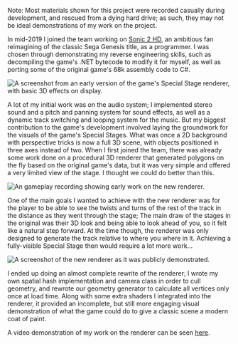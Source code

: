 Note: Most materials shown for this project were recorded casually during development, and rescued from a dying hard drive; as such, they may not be ideal demonstrations of my work on the project.

In mid-2019 I joined the team working on [Sonic 2 HD](https://sonic2hd.com), an ambitious fan reimagining of the classic Sega Genesis title, as a programmer. I was chosen through demonstrating my reverse engineering skills, such as decompiling the game's .NET bytecode to modify it for myself, as well as porting some of the original game's 68k assembly code to C#.

![A screenshot from an early version of the game's Special Stage renderer, with basic 3D effects on display.](early_ss_renderer.jpg "Looks alright, but we can do better.")

A lot of my initial work was on the audio system; I implemented stereo sound and a pitch and panning system for sound effects, as well as a dynamic track switching and looping system for the music. But my biggest contribution to the game's development involved laying the groundwork for the visuals of the game's Special Stages. What was once a 2D background with perspective tricks is now a full 3D scene, with objects positioned in three axes instead of two. When I first joined the team, there was already some work done on a procedural 3D renderer that generated polygons on the fly based on the original game's data, but it was very simple and offered a very limited view of the stage. I thought we could do better than this.

![An gameplay recording showing early work on the new renderer.](earlyrenderwork-opt.gif "Something felt missing...")

One of the main goals I wanted to achieve with the new renderer was for the player to be able to see the twists and turns of the rest of the track in the distance as they went through the stage; The main draw of the stages in the original was their 3D look and being able to look ahead of you, so it felt like a natural step forward. At the time though, the renderer was only designed to generate the track relative to where you where in it. Achieving a fully-visible Special Stage then would require a lot more work...

![A screenshot of the new renderer as it was publicly demonstrated.](ssvideopreview.jpg "Check the link below for a better look!")

I ended up doing an almost complete rewrite of the renderer; I wrote my own spatial hash implementation and camera class in order to cull geometry, and rewrote our geometry generator to calculate all vertices only once at load time. Along with some extra shaders I integrated into the renderer, it provided an incomplete, but still more engaging visual demonstration of what the game could do to give a classic scene a modern coat of paint.

A video demonstration of my work on the renderer can be seen [here](https://www.youtube.com/watch?v=eUu8JBvKO28).